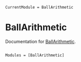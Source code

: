 ```@meta
CurrentModule = BallArithmetic
```

# BallArithmetic

Documentation for [BallArithmetic](https://github.com/lucaferranti/BallArithmetic.jl).

```@index
```

```@autodocs
Modules = [BallArithmetic]
```
